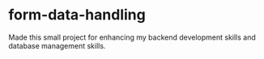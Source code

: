 # form-data-handling

Made this small project for enhancing my backend development skills and database management skills.
